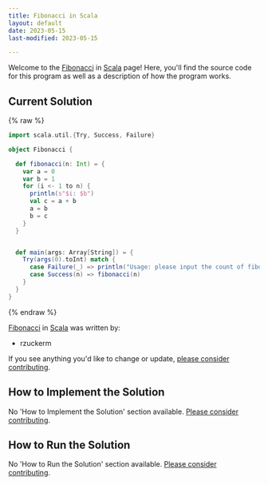 ```yaml
---
title: Fibonacci in Scala
layout: default
date: 2023-05-15
last-modified: 2023-05-15

---
```


Welcome to the [Fibonacci](https://sampleprograms.io/projects/fibonacci) in [Scala](https://sampleprograms.io/languages/scala) page! Here, you'll find the source code for this program as well as a description of how the program works.

## Current Solution

{% raw %}

```scala
import scala.util.{Try, Success, Failure}

object Fibonacci {

  def fibonacci(n: Int) = {
    var a = 0
    var b = 1
    for (i <- 1 to n) {
      println(s"$i: $b")
      val c = a + b
      a = b
      b = c
    }
  }


  def main(args: Array[String]) = {
    Try(args(0).toInt) match {
      case Failure(_) => println("Usage: please input the count of fibonacci numbers to output")
      case Success(n) => fibonacci(n)
    }
  }
}
```

{% endraw %}

[Fibonacci](https://sampleprograms.io/projects/fibonacci) in [Scala](https://sampleprograms.io/languages/scala) was written by:

- rzuckerm

If you see anything you'd like to change or update, [please consider contributing](https://github.com/TheRenegadeCoder/sample-programs).

## How to Implement the Solution

No 'How to Implement the Solution' section available. [Please consider contributing](https://github.com/TheRenegadeCoder/sample-programs-website).

## How to Run the Solution

No 'How to Run the Solution' section available. [Please consider contributing](https://github.com/TheRenegadeCoder/sample-programs-website).